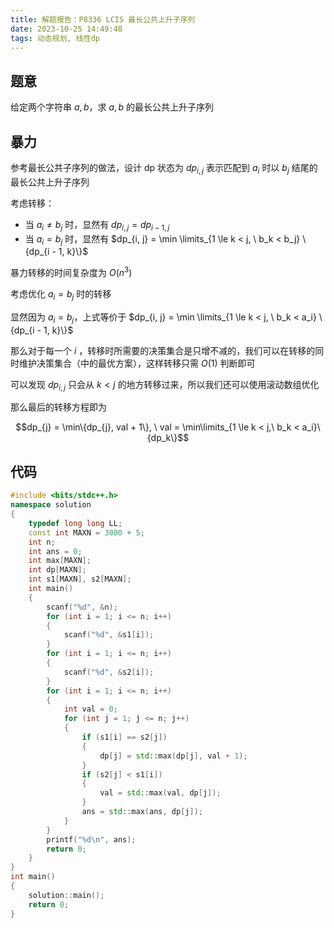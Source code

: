 ```yaml
---
title: 解题报告：P8336 LCIS 最长公共上升子序列
date: 2023-10-25 14:49:48
tags: 动态规划, 线性dp
---
```


## 题意

给定两个字符串 $a, b$，求 $a, b$ 的最长公共上升子序列

## 暴力

参考最长公共子序列的做法，设计 dp 状态为 $dp_{i, j}$ 表示匹配到 $a_i$ 时以 $b_j$ 结尾的最长公共上升子序列

考虑转移：

- 当 $a_i \not = b_j$ 时，显然有 $dp_{i, j} = dp_{i - 1, j}$
- 当 $a_i = b_j$ 时，显然有 $dp_{i, j} = \min \limits_{1 \le k < j, \ b_k < b_j} \{dp_{i - 1, k}\}$

暴力转移的时间复杂度为 $O(n^3)$

考虑优化 $a_i = b_j$ 时的转移

显然因为 $a_i = b_j$，上式等价于 $dp_{i, j} = \min \limits_{1 \le k < j, \ b_k < a_i} \{dp_{i - 1, k}\}$

那么对于每一个 $i$ ，转移时所需要的决策集合是只增不减的，我们可以在转移的同时维护决策集合（中的最优方案），这样转移只需 $O(1)$ 判断即可

可以发现 $dp_{i, j}$ 只会从 $k < j$ 的地方转移过来，所以我们还可以使用滚动数组优化

那么最后的转移方程即为

$$dp_{j} = \min\{dp_{j}, val + 1\}, \ val = \min\limits_{1 \le k < j,\ b_k < a_i}\{dp_k\}$$

## 代码

```cpp
#include <bits/stdc++.h>
namespace solution
{
    typedef long long LL;
    const int MAXN = 3000 + 5;
    int n;
    int ans = 0;
    int max[MAXN];
    int dp[MAXN];
    int s1[MAXN], s2[MAXN];
    int main()
    {
        scanf("%d", &n);
        for (int i = 1; i <= n; i++)
        {
            scanf("%d", &s1[i]);
        }
        for (int i = 1; i <= n; i++)
        {
            scanf("%d", &s2[i]);
        }
        for (int i = 1; i <= n; i++)
        {
            int val = 0;
            for (int j = 1; j <= n; j++)
            {
                if (s1[i] == s2[j])
                {
                    dp[j] = std::max(dp[j], val + 1);
                }
                if (s2[j] < s1[i])
                {
                    val = std::max(val, dp[j]);
                }
                ans = std::max(ans, dp[j]);
            }
        }
        printf("%d\n", ans);
        return 0;
    }
}
int main()
{
    solution::main();
    return 0;
}
```


